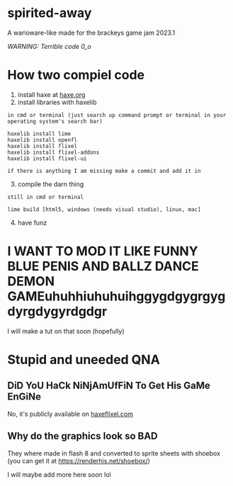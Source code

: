 # spirited-away
A warioware-like made for the brackeys game jam 2023.1

*WARNING: Terrible code 0_o*

# How two compiel code
1. install haxe at [haxe.org](https://haxe.org/)
2. install libraries with haxelib

```
in cmd or terminal (just search up command prompt or terminal in your operating system's search bar)

haxelib install lime
haxelib install openfl
haxelib install flixel
haxelib install flixel-addons
haxelib install flixel-ui

if there is anything I am missing make a commit and add it in
```
3. compile the darn thing

```
still in cmd or terminal

lime build [html5, windows (needs visual studio), linux, mac]
```
4. have funz

# I WANT TO MOD IT LIKE FUNNY BLUE PENIS AND BALLZ DANCE DEMON GAMEuhuhhiuhuhuihggygdgygrgygdyrgdygyrdgdgr
I will make a tut on that soon (hopefully)

# Stupid and uneeded QNA

## DiD YoU HaCk NiNjAmUfFiN To Get His GaMe EnGiNe
No, it's publicly available on [haxeflixel.com](https://haxeflixel.com/)

## Why do the graphics look so BAD
They where made in flash 8 and converted to sprite sheets with shoebox (you can get it at https://renderhjs.net/shoebox/)

I will maybe add more here soon lol
